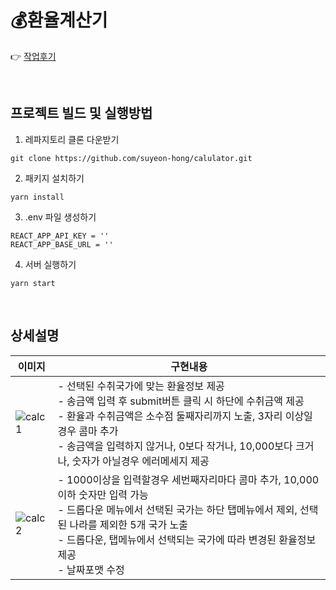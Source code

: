 # 💰환율계산기

👉 [작업후기](https://velog.io/@suyeon-hong/%EB%A6%AC%EC%95%A1%ED%8A%B8-%ED%99%98%EC%9C%A8%EA%B3%84%EC%82%B0%EA%B8%B0-%EC%9E%91%EC%97%85-%ED%9B%84%EA%B8%B0)

<br>

## 프로젝트 빌드 및 실행방법

1. 레파지토리 클론 다운받기

```
git clone https://github.com/suyeon-hong/calulator.git
```

2. 패키지 설치하기

```
yarn install
```

3. .env 파일 생성하기

```
REACT_APP_API_KEY = ''
REACT_APP_BASE_URL = ''
```

4. 서버 실행하기

```
yarn start
```

<br>

## 상세설명

| 이미지                                                                                                          | 구현내용                                                                                                                                                                                                                                                                             |
| --------------------------------------------------------------------------------------------------------------- | ------------------------------------------------------------------------------------------------------------------------------------------------------------------------------------------------------------------------------------------------------------------------------------ |
| ![calc1](https://user-images.githubusercontent.com/78653426/156519013-b8ace8d4-aa83-4430-b3ce-ed5f6007daf2.gif) | - 선택된 수취국가에 맞는 환율정보 제공 <br> - 송금액 입력 후 submit버튼 클릭 시 하단에 수취금액 제공 <br> - 환율과 수취금액은 소수점 둘째자리까지 노출, 3자리 이상일경우 콤마 추가 <br> - 송금액을 입력하지 않거나, 0보다 작거나, 10,000보다 크거나, 숫자가 아닐경우 에러메세지 제공 |
| ![calc2](https://user-images.githubusercontent.com/78653426/156519019-04197cf0-146c-4537-9159-c0138fe11448.gif) | - 1000이상을 입력할경우 세번째자리마다 콤마 추가, 10,000이하 숫자만 입력 가능 <br> - 드롭다운 메뉴에서 선택된 국가는 하단 탭메뉴에서 제외, 선택된 나라를 제외한 5개 국가 노출 <br> - 드롭다운, 탭메뉴에서 선택되는 국가에 따라 변경된 환율정보 제공 <br> - 날짜포맷 수정             |
